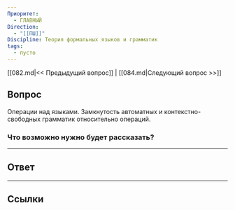 ```yaml
---
Приоритет:
  - ГЛАВНЫЙ
Direction:
  - "[[ПШ]]" 
Discipline: Теория формальных языков и грамматик 
tags:
  - пусто
---
```

[[082.md|<< Предыдущий вопрос]] | [[084.md|Следующий вопрос >>]]
## Вопрос

Операции над языками. Замкнутость автоматных и контекстно-свободных грамматик относительно операций.

### Что возможно нужно будет рассказать?


---
## Ответ


---
## Ссылки
